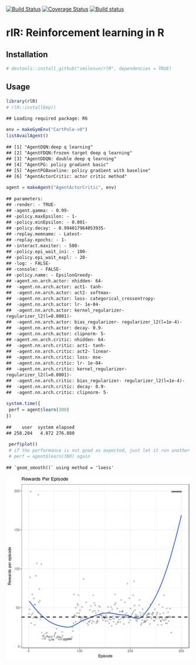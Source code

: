 [![Build Status](https://travis-ci.com/smilesun/rlR.svg?branch=master)](https://travis-ci.com/smilesun/rlR)
[![Coverage Status](https://coveralls.io/repos/github/smilesun/rlR/badge.svg?branch=master)](https://coveralls.io/github/smilesun/rlR?branch=master)
[![Build status](https://ci.appveyor.com/api/projects/status/d0oyb358bh3e8r7r?svg=true)](https://ci.appveyor.com/project/smilesun/rlr)




# rlR: Reinforcement learning in R

## Installation

```r
# devtools::install_github("smilesun/rlR", dependencies = TRUE)
```

## Usage

```r
library(rlR)
# rlR::installDep()
```

```
## Loading required package: R6
```

```r
env = makeGymEnv("CartPole-v0")
listAvailAgent()
```

```
## [1] "AgentDQN:deep q learning"                      
## [2] "AgentFDQN:frozen target deep q learning"       
## [3] "AgentDDQN: double deep q learning"             
## [4] "AgentPG: policy gradient basic"                
## [5] "AgentPGBaseline: policy gradient with baseline"
## [6] "AgentActorCritic: actor critic method"
```



```r
agent = makeAgent("AgentActorCritic", env)
```

```
## parameters: 
## -render: - TRUE-
## -agent.gamma: - 0.99-
## -policy.maxEpsilon: - 1-
## -policy.minEpsilon: - 0.001-
## -policy.decay: - 0.994017964053935-
## -replay.memname: - Latest-
## -replay.epochs: - 1-
## -interact.maxiter: - 500-
## -policy.epi_wait_ini: - 100-
## -policy.epi_wait_expl: - 20-
## -log: - FALSE-
## -console: - FALSE-
## -policy.name: - EpsilonGreedy-
## -agent.nn.arch.actor: nhidden- 64-
##  -agent.nn.arch.actor: act1- tanh-
##  -agent.nn.arch.actor: act2- softmax-
##  -agent.nn.arch.actor: loss- categorical_crossentropy-
##  -agent.nn.arch.actor: lr- 1e-04-
##  -agent.nn.arch.actor: kernel_regularizer- regularizer_l2(l=0.0001)-
##  -agent.nn.arch.actor: bias_regularizer- regularizer_l2(l=1e-4)-
##  -agent.nn.arch.actor: decay- 0.9-
##  -agent.nn.arch.actor: clipnorm- 5-
## -agent.nn.arch.critic: nhidden- 64-
##  -agent.nn.arch.critic: act1- tanh-
##  -agent.nn.arch.critic: act2- linear-
##  -agent.nn.arch.critic: loss- mse-
##  -agent.nn.arch.critic: lr- 1e-04-
##  -agent.nn.arch.critic: kernel_regularizer- regularizer_l2(l=0.0001)-
##  -agent.nn.arch.critic: bias_regularizer- regularizer_l2(l=1e-4)-
##  -agent.nn.arch.critic: decay- 0.9-
##  -agent.nn.arch.critic: clipnorm- 5-
```

```r
system.time({
 perf = agent$learn(300)
})
```

```
##    user  system elapsed 
## 258.284   4.872 276.880
```

```r
 perf$plot()
 # if the performance is not good as expected, just let it run another number of episodes by using
 # perf = agent$learn(300) again

```

```
## `geom_smooth()` using method = 'loess'
```

![plot of chunk unnamed-chunk-3](inst/figures/ac300.png)
